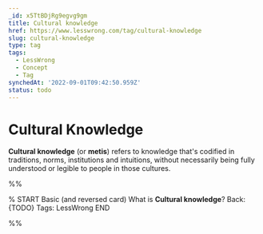 ```yaml
---
_id: x5TtBDjRg9egvg9gm
title: Cultural knowledge
href: https://www.lesswrong.com/tag/cultural-knowledge
slug: cultural-knowledge
type: tag
tags:
  - LessWrong
  - Concept
  - Tag
synchedAt: '2022-09-01T09:42:50.959Z'
status: todo
---
```


# Cultural Knowledge

**Cultural knowledge** (or **metis**) refers to knowledge that's codified in traditions, norms, institutions and intuitions, without necessarily being fully understood or legible to people in those cultures.


%%

% START
Basic (and reversed card)
What is **Cultural knowledge**?
Back: {TODO}
Tags: LessWrong
END

%%
	
